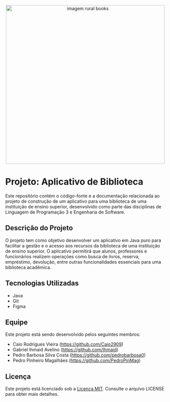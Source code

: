 <p align="center">
  <img title="imagem rural books" alt="imagem rural books" width=500 margin=auto src="https://github.com/Trabalho-de-LP3-EngSoft/RuralBooks/assets/130375664/62228326-354d-4072-b506-5eee04d1ef1d">
</p> 

# Projeto: Aplicativo de Biblioteca

Este repositório contém o código-fonte e a documentação relacionada ao projeto de construção de um aplicativo para uma biblioteca de uma instituição de ensino superior, desenvolvido como parte das disciplinas de Linguagem de Programação 3 e Engenharia de Software.

## Descrição do Projeto

O projeto tem como objetivo desenvolver um aplicativo em Java puro para facilitar a gestão e o acesso aos recursos da biblioteca de uma instituição de ensino superior. O aplicativo permitirá que alunos, professores e funcionários realizem operações como busca de livros, reserva, empréstimo, devolução, entre outras funcionalidades essenciais para uma biblioteca acadêmica.

## Tecnologias Utilizadas

- Java
- Git
- Figma

## Equipe

Este projeto está sendo desenvolvido pelos seguintes membros:

- Caio Rodrigues Vieira (https://github.com/Caio2909)
- Gabriel Ihmaid Avelino (https://github.com/Ihmaid)
- Pedro Barbosa Silva Costa (https://github.com/pedrobarbosa0)
- Pedro Pinheiro Magalhães (https://github.com/PedroPinMag)

## Licença

Este projeto está licenciado sob a [Licença MIT](LICENSE). Consulte o arquivo LICENSE para obter mais detalhes.

